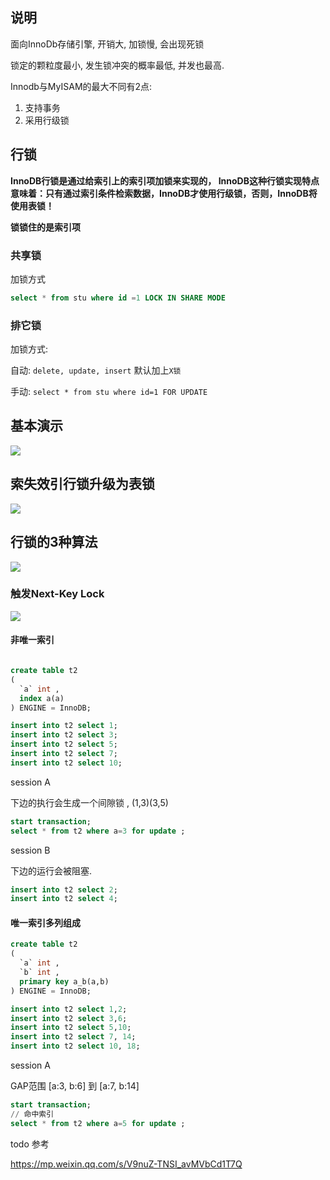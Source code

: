 ## 说明

面向InnoDb存储引擎, 开销大, 加锁慢, 会出现死锁

锁定的颗粒度最小, 发生锁冲突的概率最低, 并发也最高.

Innodb与MyISAM的最大不同有2点:

1. 支持事务
2. 采用行级锁

## 行锁

**InnoDB行锁是通过给索引上的索引项加锁来实现的， InnoDB这种行锁实现特点意味着：只有通过索引条件检索数据，InnoDB才使用行级锁，否则，InnoDB将使用表锁！**

**锁锁住的是索引项**



### 共享锁

加锁方式

```sql
select * from stu where id =1 LOCK IN SHARE MODE
```

### 排它锁

加锁方式:

自动: `delete, update, insert` 默认加上`X锁`

手动: `select * from stu where id=1 FOR UPDATE`





## 基本演示

![](https://ws1.sinaimg.cn/large/006tNc79ly1fzmjrgt9s9j30to0chjst.jpg)

## 索失效引行锁升级为表锁



![](https://ws2.sinaimg.cn/large/006tNc79ly1fzmkf3o5gij30tw0d6q44.jpg)



## 行锁的3种算法





![](https://ws2.sinaimg.cn/large/006tKfTcly1g14oczr0maj312108mtbh.jpg)



### 触发Next-Key Lock

![](https://ws4.sinaimg.cn/large/006tKfTcly1g14wf1wzxbj31i60beq6d.jpg)



#### 非唯一索引

```sql

create table t2
(
  `a` int ,
  index a(a)
) ENGINE = InnoDB;

insert into t2 select 1;
insert into t2 select 3;
insert into t2 select 5;
insert into t2 select 7;
insert into t2 select 10;

```

session A

下边的执行会生成一个间隙锁 , (1,3)(3,5)

```sql
start transaction;
select * from t2 where a=3 for update ;

```

session B

下边的运行会被阻塞.

```sql
insert into t2 select 2;
insert into t2 select 4;

```

#### 唯一索引多列组成

```sql
create table t2
(
  `a` int ,
  `b` int ,
  primary key a_b(a,b)
) ENGINE = InnoDB;

insert into t2 select 1,2;
insert into t2 select 3,6;
insert into t2 select 5,10;
insert into t2 select 7, 14;
insert into t2 select 10, 18;

```

session A

GAP范围 [a:3, b:6] 到 [a:7, b:14]

```sql
start transaction;
// 命中索引
select * from t2 where a=5 for update ;
```







todo 参考

https://mp.weixin.qq.com/s/V9nuZ-TNSI_avMVbCd1T7Q























